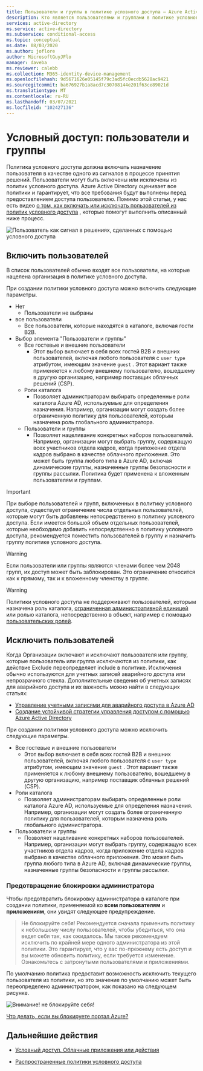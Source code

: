 ```yaml
---
title: Пользователи и группы в политике условного доступа — Azure Active Directory
description: Кто является пользователями и группами в политике условного доступа Azure AD
services: active-directory
ms.service: active-directory
ms.subservice: conditional-access
ms.topic: conceptual
ms.date: 08/03/2020
ms.author: joflore
author: MicrosoftGuyJFlo
manager: daveba
ms.reviewer: calebb
ms.collection: M365-identity-device-management
ms.openlocfilehash: 9d5671626e05145f79c3ad5fc0ecdb5628ac9421
ms.sourcegitcommit: ba676927b1a8acd7c30708144e201f63ce89021d
ms.translationtype: MT
ms.contentlocale: ru-RU
ms.lasthandoff: 03/07/2021
ms.locfileid: "102427136"
---
```

# <a name="conditional-access-users-and-groups"></a>Условный доступ: пользователи и группы

Политика условного доступа должна включать назначение пользователя в качестве одного из сигналов в процессе принятия решений. Пользователи могут быть включены или исключены из политик условного доступа. Azure Active Directory оценивает все политики и гарантирует, что все требования будут выполнены перед предоставлением доступа пользователю. Помимо этой статьи, у нас есть видео [о том, как включать или исключать пользователей из политик условного доступа](https://www.youtube.com/watch?v=5DsW1hB3Jqs) , которые помогут выполнить описанный ниже процесс. 

![Пользователь как сигнал в решениях, сделанных с помощью условного доступа](./media/concept-conditional-access-users-groups/conditional-access-users-and-groups.png)

## <a name="include-users"></a>Включить пользователей

В список пользователей обычно входят все пользователи, на которые нацелена организация в политике условного доступа. 

При создании политики условного доступа можно включить следующие параметры.

- Нет
   - Пользователи не выбраны
- все пользователи
   - Все пользователи, которые находятся в каталоге, включая гости B2B.
- Выбор элемента "Пользователи и группы"
   - Все гостевые и внешние пользователи
      - Этот выбор включает в себя всех гостей B2B и внешних пользователей, включая любого пользователя с `user type` атрибутом, имеющим значение `guest` . Этот вариант также применяется к любому внешнему пользователю, вошедшему в другую организацию, например поставщик облачных решений (CSP). 
   - Роли каталога
      - Позволяет администраторам выбирать определенные роли каталога Azure AD, используемые для определения назначения. Например, организации могут создать более ограниченную политику для пользователей, которым назначена роль глобального администратора.
   - Пользователи и группы
      - Позволяет нацеливание конкретных наборов пользователей. Например, организации могут выбрать группу, содержащую всех участников отдела кадров, когда приложение отдела кадров выбрано в качестве облачного приложения. Это может быть группа любого типа в Azure AD, включая динамические группы, назначенные группы безопасности и группы рассылки. Политика будет применена к вложенным пользователям и группам.

> [!IMPORTANT]
> При выборе пользователей и групп, включенных в политику условного доступа, существует ограничение числа отдельных пользователей, которые могут быть добавлены непосредственно в политику условного доступа. Если имеется большой объем отдельных пользователей, которые необходимо добавить непосредственно в политику условного доступа, рекомендуется поместить пользователей в группу и назначить группу политике условного доступа.

> [!WARNING]
> Если пользователи или группы являются членами более чем 2048 групп, их доступ может быть заблокирован. Это ограничение относится как к прямому, так и к вложенному членству в группе.

> [!WARNING]
> Политики условного доступа не поддерживают пользователей, которым назначена роль каталога, [ограниченная административной единицей](../roles/admin-units-assign-roles.md) или ролью каталога, непосредственно в объект, например с помощью [пользовательских ролей](../roles/custom-create.md).

## <a name="exclude-users"></a>Исключить пользователей

Когда Организации включают и исключают пользователя или группу, которые пользователь или группа исключаются из политики, как действие Exclude переопределяет include в политике. Исключения обычно используются для учетных записей аварийного доступа или непрозрачного стекла. Дополнительные сведения об учетных записях для аварийного доступа и их важность можно найти в следующих статьях: 

* [Управление учетными записями для аварийного доступа в Azure AD](../roles/security-emergency-access.md)
* [Создание устойчивой стратегии управления доступом с помощью Azure Active Directory](../authentication/concept-resilient-controls.md)

При создании политики условного доступа можно исключить следующие параметры.

- Все гостевые и внешние пользователи
   - Этот выбор включает в себя всех гостей B2B и внешних пользователей, включая любого пользователя с `user type` атрибутом, имеющим значение `guest` . Этот вариант также применяется к любому внешнему пользователю, вошедшему в другую организацию, например поставщик облачных решений (CSP). 
- Роли каталога
   - Позволяет администраторам выбирать определенные роли каталога Azure AD, используемые для определения назначения. Например, организации могут создать более ограниченную политику для пользователей, которым назначена роль глобального администратора.
- Пользователи и группы
   - Позволяет нацеливание конкретных наборов пользователей. Например, организации могут выбрать группу, содержащую всех участников отдела кадров, когда приложение отдела кадров выбрано в качестве облачного приложения. Это может быть группа любого типа в Azure AD, включая динамические группы, назначенные группы безопасности и группы рассылки.

### <a name="preventing-administrator-lockout"></a>Предотвращение блокировки администратора

Чтобы предотвратить блокировку администратора в каталоге при создании политики, применяемой ко **всем пользователям** и **приложениям**, они увидят следующее предупреждение.

> Не блокируйте себя! Рекомендуется сначала применить политику к небольшому числу пользователей, чтобы убедиться, что она ведет себя так, как ожидалось. Мы также рекомендуем исключить по крайней мере одного администратора из этой политики. Это гарантирует, что у вас по-прежнему есть доступ и вы можете обновить политику, если требуется изменение. Ознакомьтесь с затронутыми пользователями и приложениями.

По умолчанию политика предоставит возможность исключить текущего пользователя из политики, но это значение по умолчанию может быть переопределено администратором, как показано на следующем рисунке. 

![Внимание! не блокируйте себя!](./media/concept-conditional-access-users-groups/conditional-access-users-and-groups-lockout-warning.png)

[Что делать, если вы блокируете портал Azure?](troubleshoot-conditional-access.md#what-to-do-if-you-are-locked-out-of-the-azure-portal)

## <a name="next-steps"></a>Дальнейшие действия

- [Условный доступ. Облачные приложения или действия](concept-conditional-access-cloud-apps.md)

- [Распространенные политики условного доступа](concept-conditional-access-policy-common.md)

